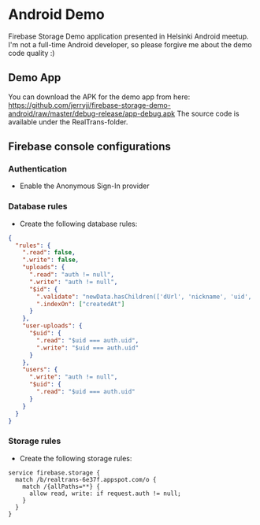 # Android Demo

Firebase Storage Demo application presented in Helsinki Android meetup.
I'm not a full-time Android developer, so please forgive me about the demo code quality :)

## Demo App

You can download the APK for the demo app from here: https://github.com/jerryjj/firebase-storage-demo-android/raw/master/debug-release/app-debug.apk
The source code is available under the RealTrans-folder.

## Firebase console configurations

### Authentication

* Enable the Anonymous Sign-In provider

### Database rules

* Create the following database rules:

```json
{
  "rules": {
    ".read": false,
    ".write": false,
    "uploads": {
      ".read": "auth != null",
      ".write": "auth != null",
      "$id": {
        ".validate": "newData.hasChildren(['dUrl', 'nickname', 'uid', 'createdAt'])",
        ".indexOn": ["createdAt"]
      }
    },
    "user-uploads": {
      "$uid": {
        ".read": "$uid === auth.uid",
        ".write": "$uid === auth.uid"
      }
    },
    "users": {
      ".write": "auth != null",
      "$uid": {
        ".read": "$uid === auth.uid"
      }
    }
  }
}
```

### Storage rules

* Create the following storage rules:

```
service firebase.storage {
  match /b/realtrans-6e37f.appspot.com/o {
    match /{allPaths=**} {
      allow read, write: if request.auth != null;
    }
  }
}
```
